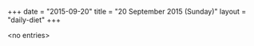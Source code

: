 +++
date = "2015-09-20"
title = "20 September 2015 (Sunday)"
layout = "daily-diet"
+++

\<no entries\>